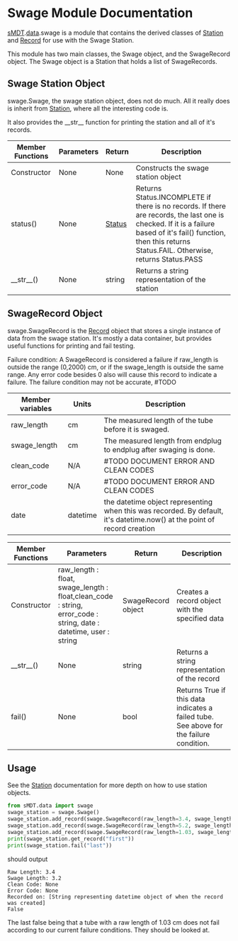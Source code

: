 Swage Module Documentation
==========================

[sMDT](sMDT.md).[data](data.md).swage is a module that contains the derived classes of [Station](station.md) and [Record](record.md) for use with the Swage Station. 

This module has two main classes, the Swage object, and the SwageRecord object. The Swage object is a Station that holds a list of SwageRecords.

Swage Station Object
--------------------
swage.Swage, the swage station object, does not do much. All it really does is inherit from [Station](station.md), where all the interesting code is. 

It also provides the \_\_str\_\_ function for printing the station and all of it's records.

Member Functions|Parameters|Return|Description
---|---|---|---
Constructor|None|None|Constructs the swage station object
status()|None|[Status](status.md)|Returns Status.INCOMPLETE if there is no records. If there are records, the last one is checked. If it is a failure based of it's fail() function, then this returns Status.FAIL. Otherwise, returns Status.PASS
\_\_str\_\_()|None|string|Returns a string representation of the station

SwageRecord Object
------------------
swage.SwageRecord is the [Record](record.md) object that stores a single instance of data from the swage station. 
It's mostly a data container, but provides useful functions for printing and fail testing. 

Failure condition: A SwageRecord is considered a failure if raw_length is outside the range (0,2000) cm, or if the swage_length is outside the same range.
Any error code besides 0 also will cause this record to indicate a failure. 
The failure condition may not be accurate, #TODO

Member variables|Units|Description
---|---|---
raw_length | cm | The measured length of the tube before it is swaged. 
swage_length | cm| The measured length from endplug to endplug after swaging is done.
clean_code | N/A| #TODO DOCUMENT ERROR AND CLEAN CODES 
error_code | N/A| #TODO DOCUMENT ERROR AND CLEAN CODES 
date | datetime | the datetime object representing when this was recorded. By default, it's datetime.now() at the point of record creation

Member Functions|Parameters|Return|Description
---|---|---|---
Constructor|raw_length : float, swage_length : float,clean_code : string, error_code : string, date : datetime, user : string| SwageRecord object | Creates a record object with the specified data
\_\_str\_\_()|None|string|Returns a string representation of the record
fail()|None|bool|Returns True if this data indicates a failed tube. See above for the failure condition. 

Usage
-----
See the [Station](station.md) documentation for more depth on how to use station objects. 
```python
from sMDT.data import swage
swage_station = swage.Swage()                                                #instantiate swage station object
swage_station.add_record(swage.SwageRecord(raw_length=3.4, swage_length=3.2))#add 3 SwageRecords to the swage station
swage_station.add_record(swage.SwageRecord(raw_length=5.2, swage_length=8))
swage_station.add_record(swage.SwageRecord(raw_length=1.03, swage_length=5))
print(swage_station.get_record("first"))                                     #print the first SwageRecord
print(swage_station.fail("last"))                                            #print wether the tube fails based on the last record.
```
should output
```
Raw Length: 3.4
Swage Length: 3.2
Clean Code: None
Error Code: None
Recorded on: [String representing datetime object of when the record was created]
False
```
The last false being that a tube with a raw length of 1.03 cm does not fail according to our current failure conditions. They should be looked at.
